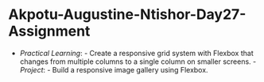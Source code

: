# Akpotu-Augustine-Ntishor-Day27-Assignment
 - *Practical Learning*:    - Create a responsive grid system with Flexbox that changes from multiple columns to a single column on smaller screens. - *Project*:    - Build a responsive image gallery using Flexbox.
